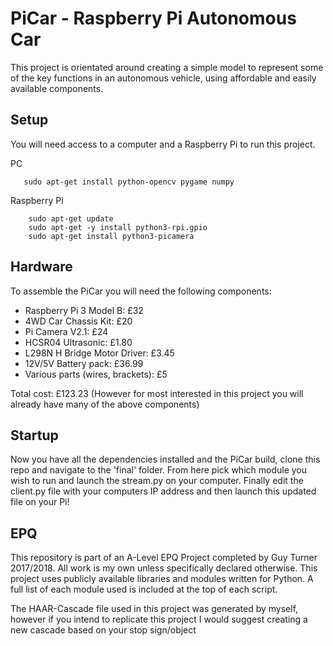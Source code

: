 # PiCar - Raspberry Pi Autonomous Car

This project is orientated around creating a simple model to represent some of the key functions in an autonomous vehicle, using affordable and easily available components.

## Setup
You will need access to a computer and a Raspberry Pi to run this project.

PC

       sudo apt-get install python-opencv pygame numpy 

Raspberry Pi

        sudo apt-get update
        sudo apt-get -y install python3-rpi.gpio
        sudo apt-get install python3-picamera

## Hardware
To assemble the PiCar you will need the following components:

* Raspberry Pi 3 Model B:  £32
* 4WD Car Chassis Kit: £20
* Pi Camera V2.1: £24
* HCSR04 Ultrasonic: £1.80
* L298N H Bridge Motor Driver: £3.45
* 12V/5V Battery pack: £36.99
* Various parts (wires, brackets): £5

Total cost: £123.23
(However for most interested in this project you will already have many of the above components)

## Startup
Now you have all the dependencies installed and the PiCar build, clone this repo and navigate to the 'final' folder. From here pick which module you wish to run and launch the stream.py on your computer. Finally edit the client.py file with your computers IP address and then launch this updated file on your Pi!


## EPQ
This repository is part of an A-Level EPQ Project completed by Guy Turner 2017/2018. All work is my own unless specifically declared otherwise.
This project uses publicly available libraries and modules written for Python. A full list of each module used is included at the top of each script.

The HAAR-Cascade file used in this project was generated by myself, however if you intend to replicate this project I would suggest creating a new cascade based on your stop sign/object
